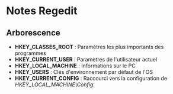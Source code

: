 # Notes Regedit

## Arborescence

  - __HKEY_CLASSES_ROOT__ : Paramètres les plus importants des programmes
  - __HKEY_CURRENT_USER__ : Paramètres de l'utilisateur actuel
  - __HKEY_LOCAL_MACHINE__ : Informations sur le PC
  - __HKEY_USERS__ : Clés d'environnement par défaut de l'OS
  - __HKEY_CURRENT_CONFIG__ : Raccourci vers la configuration de *HKEY_LOCAL_MACHINE\Config*.

